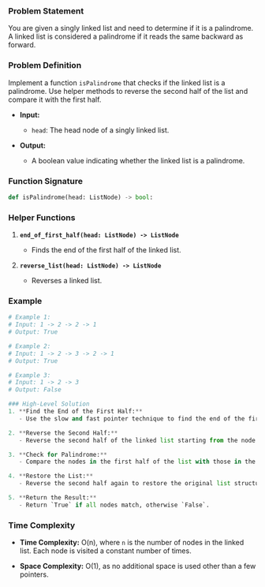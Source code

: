 ### Problem Statement
You are given a singly linked list and need to determine if it is a palindrome. A linked list is considered a palindrome if it reads the same backward as forward.

### Problem Definition
Implement a function `isPalindrome` that checks if the linked list is a palindrome. Use helper methods to reverse the second half of the list and compare it with the first half.

- **Input:**
  - `head`: The head node of a singly linked list.

- **Output:**
  - A boolean value indicating whether the linked list is a palindrome.

### Function Signature
```python
def isPalindrome(head: ListNode) -> bool:
```

### Helper Functions
1. **`end_of_first_half(head: ListNode) -> ListNode`**
   - Finds the end of the first half of the linked list.
   
2. **`reverse_list(head: ListNode) -> ListNode`**
   - Reverses a linked list.

### Example
```python
# Example 1:
# Input: 1 -> 2 -> 2 -> 1
# Output: True

# Example 2:
# Input: 1 -> 2 -> 3 -> 2 -> 1
# Output: True

# Example 3:
# Input: 1 -> 2 -> 3
# Output: False

### High-Level Solution
1. **Find the End of the First Half:**
   - Use the slow and fast pointer technique to find the end of the first half. The slow pointer moves one step at a time, while the fast pointer moves two steps. When the fast pointer reaches the end, the slow pointer will be at the midpoint.

2. **Reverse the Second Half:**
   - Reverse the second half of the linked list starting from the node after the end of the first half.

3. **Check for Palindrome:**
   - Compare the nodes in the first half of the list with those in the reversed second half. If they all match, the list is a palindrome.

4. **Restore the List:**
   - Reverse the second half again to restore the original list structure.

5. **Return the Result:**
   - Return `True` if all nodes match, otherwise `False`.

```
### Time Complexity
- **Time Complexity:** O(n), where `n` is the number of nodes in the linked list. Each node is visited a constant number of times.

- **Space Complexity:** O(1), as no additional space is used other than a few pointers.
